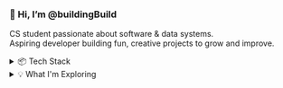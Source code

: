 ### 👋 Hi, I’m @buildingBuild </h3>

CS student passionate about software & data systems. <br>
Aspiring developer building fun, creative projects to grow and improve.  <br>

<details>  
 <summary> 📦 Tech Stack </summary>  
- ⚙️ C++ <br>  
- 🌐 HTML / CSS / JavaScript <br>  
- 🍎 Swift (iOS Development) <br>  
- 🐍 Python <br>  
- ☕ Java & Spring Boot (soon) <br>  
</details>

<details>
 <summary>💡 What I'm Exploring </summary>
- 🌐 Building fullstack applications <br>
- 🛠️ Data engineering <br>
-  🌱Java & springboot <br>
</details>



<!---
buildingBuild/buildingBuild is a ✨ special ✨ repository because its `README.md` (this file) appears on your GitHub profile.
You can click the Preview link to take a look at your changes.
--->
